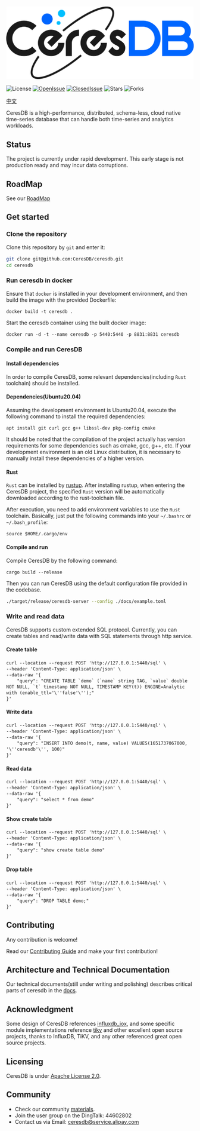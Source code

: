 ![CeresDB](docs/logo/CeresDB.png)

![License](https://img.shields.io/badge/license-Apache--2.0-green.svg)
[![OpenIssue](https://img.shields.io/github/issues/CeresDB/ceresdb)](https://github.com/CeresDB/ceresdb/issues)
[![ClosedIssue](https://img.shields.io/github/issues-closed/CeresDB/ceresdb)](https://github.com/CeresDB/ceresdb/issues?q=is%3Aissue+is%3Aclosed)
![Stars](https://img.shields.io/github/stars/CeresDB/ceresdb)
![Forks](https://img.shields.io/github/forks/CeresDB/ceresdb)

[中文](./README-CN.md)

CeresDB is a high-performance, distributed, schema-less, cloud native time-series database that can handle both time-series and analytics workloads.

## Status
The project is currently under rapid development. This early stage is not production ready and may incur data corruptions.

## RoadMap

See our [RoadMap](./docs/dev/roadmap.md)

## Get started
### Clone the repository
Clone this repository by `git` and enter it:
```bash
git clone git@github.com:CeresDB/ceresdb.git
cd ceresdb
```

### Run ceresdb in docker
Ensure that `docker` is installed in your development environment, and then build the image with the provided Dockerfile:
```shell
docker build -t ceresdb .
```

Start the ceresdb container using the built docker image:
```shell
docker run -d -t --name ceresdb -p 5440:5440 -p 8831:8831 ceresdb
```

### Compile and run CeresDB
#### Install dependencies
In order to compile CeresDB, some relevant dependencies(including `Rust` toolchain) should be installed.

#### Dependencies(Ubuntu20.04)
Assuming the development environment is Ubuntu20.04, execute the following command to install the required dependencies:
```shell
apt install git curl gcc g++ libssl-dev pkg-config cmake
```

It should be noted that the compilation of the project actually has version requirements for some dependencies such as cmake, gcc, g++, etc. If your development environment is an old Linux distribution, it is necessary to manually install these dependencies of a higher version.

#### Rust
`Rust` can be installed by [rustup](https://rustup.rs/). After installing rustup, when entering the CeresDB project, the specified `Rust` version will be automatically downloaded according to the rust-toolchain file.

After execution, you need to add environment variables to use the `Rust` toolchain. Basically, just put the following commands into your `~/.bashrc` or `~/.bash_profile`:
```shell
source $HOME/.cargo/env
```

#### Compile and run
Compile CeresDB by the following command:
```
cargo build --release
```

Then you can run CeresDB using the default configuration file provided in the codebase.
```bash
./target/release/ceresdb-server --config ./docs/example.toml
```

### Write and read data
CeresDB supports custom extended SQL protocol. Currently, you can create tables and read/write data with SQL statements through http service.

#### Create table
```shell
curl --location --request POST 'http://127.0.0.1:5440/sql' \
--header 'Content-Type: application/json' \
--data-raw '{
    "query": "CREATE TABLE `demo` (`name` string TAG, `value` double NOT NULL, `t` timestamp NOT NULL, TIMESTAMP KEY(t)) ENGINE=Analytic with (enable_ttl='\''false'\'');"
}'
```

#### Write data
```shell
curl --location --request POST 'http://127.0.0.1:5440/sql' \
--header 'Content-Type: application/json' \
--data-raw '{
    "query": "INSERT INTO demo(t, name, value) VALUES(1651737067000, '\''ceresdb'\'', 100)"
}'
```

#### Read data
```shell
curl --location --request POST 'http://127.0.0.1:5440/sql' \
--header 'Content-Type: application/json' \
--data-raw '{
    "query": "select * from demo"
}'
```

#### Show create table
```shell
curl --location --request POST 'http://127.0.0.1:5440/sql' \
--header 'Content-Type: application/json' \
--data-raw '{
    "query": "show create table demo"
}'
```

#### Drop table
```shell
curl --location --request POST 'http://127.0.0.1:5440/sql' \
--header 'Content-Type: application/json' \
--data-raw '{
    "query": "DROP TABLE demo;"
}'
```

## Contributing
Any contribution is welcome!

Read our [Contributing Guide](CONTRIBUTING.md) and make your first contribution!

## Architecture and Technical Documentation
Our technical documents(still under writing and polishing) describes critical parts of ceresdb in the [docs](docs).

## Acknowledgment
Some design of CeresDB references [influxdb_iox](https://github.com/influxdata/influxdb_iox), and some specific module implementations reference [tikv](https://github.com/tikv/tikv) and other excellent open source projects, thanks to InfluxDB, TiKV, and any other referenced great open source projects.

## Licensing
CeresDB is under [Apache License 2.0](./LICENSE).

## Community
- Check our community [materials](ROLES.md).
- Join the user group on the DingTalk: 44602802
- Contact us via Email: ceresdb@service.alipay.com